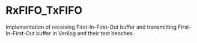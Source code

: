 # RxFIFO_TxFIFO
Implementation of receiving First-In-First-Out buffer and transmitting First-In-First-Out buffer in Verilog and their test benches.
